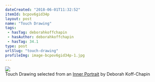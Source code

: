 ```yaml
---
dateCreated: "2018-06-01T11:32:52"
itemId: bcpov6gid34p
layout: post
name: "Touch Drawing"
tags:
 - hasTag: deborahkoffchapin
 - hasAuthor: deborahkoffchapin
 - hasTag: 34.1
type: post
urlSlug: "touch-drawing"
profileImg: image-bcpov6gid34p-1.jpg
---
```


<img src="../images/image-bcpov6gid34p-1.jpg" width="auto" height="auto"/>
<div class="caption"><span>Touch Drawing selected from an <a href="https://touchdrawing.com/gallery/innerportraits/" target="_blank">Inner Portrait</a> by Deborah Koff-Chapin</span></div>